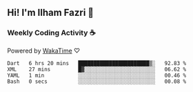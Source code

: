 ## Hi! I'm Ilham Fazri 👋

### Weekly Coding Activity ☕
Powered by [WakaTime](https://wakatime.com/) ♡
<!--START_SECTION:waka-->

```text
Dart   6 hrs 20 mins   ███████████████████████▒░   92.83 %
XML    27 mins         █▓░░░░░░░░░░░░░░░░░░░░░░░   06.62 %
YAML   1 min           ░░░░░░░░░░░░░░░░░░░░░░░░░   00.46 %
Bash   0 secs          ░░░░░░░░░░░░░░░░░░░░░░░░░   00.08 %
```

<!--END_SECTION:waka-->

